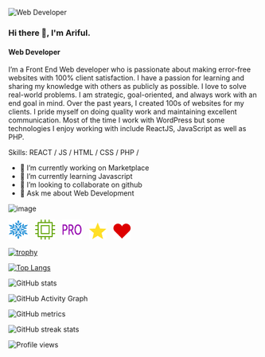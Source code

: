 ![Web Developer](https://scontent.fdac22-1.fna.fbcdn.net/v/t39.30808-6/263749502_2485422711592954_915710535729276653_n.png?_nc_cat=108&ccb=1-7&_nc_sid=e3f864&_nc_eui2=AeG09qSyZLuj3zQD_1A26QPlrXy6nPZKfFatfLqc9kp8VkkkCzbitldBhEdZBK3UZdXwbWQra23oXd2rauVcMCwm&_nc_ohc=V3fA-K9GYIkAX8vXWJW&_nc_ht=scontent.fdac22-1.fna&oh=00_AfBiD9oapYBJMzOyoiGV8Mh0mPRCN6vDG0SR93wEEsTbXw&oe=64F27100)


### Hi there 👋, I'm Ariful.
#### Web Developer


I’m a Front End Web developer who is passionate about making error-free websites with 100% client satisfaction. I have a passion for learning and sharing my knowledge with others as publicly as possible. I love to solve real-world problems. I am strategic, goal-oriented, and always work with an end goal in mind. Over the past years, I created 100s of websites for my clients. I pride myself on doing quality work and maintaining excellent communication. Most of the time I work with WordPress but some technologies I enjoy working with include ReactJS, JavaScript as well as PHP.

Skills:  REACT / JS / HTML / CSS / PHP /

- 🔭 I’m currently working on Marketplace 
- 🌱 I’m currently learning Javascript 
- 👯 I’m looking to collaborate on github 
- 💬 Ask me about Web Development 


![image](https://github.com/stackariful/stackariful/assets/137422036/462ed2f9-1ecd-4ce1-a0e3-21389309148b)
  

<a href='https://archiveprogram.github.com/'><img src='https://raw.githubusercontent.com/acervenky/animated-github-badges/master/assets/acbadge.gif' width='40' height='40'></a> <a href='https://docs.github.com/en/developers'><img src='https://raw.githubusercontent.com/acervenky/animated-github-badges/master/assets/devbadge.gif' width='40' height='40'></a> <a href='https://github.com/pricing'><img src='https://raw.githubusercontent.com/acervenky/animated-github-badges/master/assets/pro.gif' width='40' height='40'></a> <a href='https://stars.github.com/'><img src='https://raw.githubusercontent.com/acervenky/animated-github-badges/master/assets/starbadge.gif' width='35' height='35'></a> <a href='https://docs.github.com/en/github/supporting-the-open-source-community-with-github-sponsors'><img src='https://raw.githubusercontent.com/acervenky/animated-github-badges/master/assets/sponsorbadge.gif' width='35' height='35'></a> 

[![trophy](https://github-profile-trophy.vercel.app/?username=stackariful)](https://github.com/ryo-ma/github-profile-trophy)

[![Top Langs](https://github-readme-stats.vercel.app/api/top-langs/?username=stackariful)](https://github.com/anuraghazra/github-readme-stats)

![GitHub stats](https://github-readme-stats.vercel.app/api?username=stackariful&show_icons=true&count_private=true)  

![GitHub Activity Graph](https://activity-graph.herokuapp.com/graph?username=stackariful)  

![GitHub metrics](https://metrics.lecoq.io/stackariful)  

![GitHub streak stats](https://streak-stats.demolab.com/?user=stackariful)  

![Profile views](https://gpvc.arturio.dev/stackariful)  
